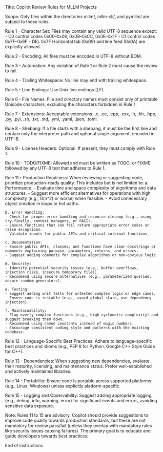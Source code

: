 Title: Copilot Review Rules for MLLM Projects

Scope:
  Only files within the directories mllm/, mllm-cli/, and pymllm/ are subject to these rules.

Rule 1 - Character Set:
  Files may contain any valid UTF-8 sequence except:
    - C0 control codes 0x00–0x08, 0x0B–0x0C, 0x0E–0x1F
    - C1 control codes 0x7F–0x9F
    - DEL 0x7F
  Horizontal tab (0x09) and line feed (0x0A) are explicitly allowed.

Rule 2 - Encoding:
  All files must be encoded in UTF-8 without BOM.

Rule 3 - Automation:
  Any violation of Rule 1 or Rule 2 must cause the review to fail.

Rule 4 - Trailing Whitespace:
  No line may end with trailing whitespace.

Rule 5 - Line Endings:
  Use Unix line endings (LF).

Rule 6 - File Names:
  File and directory names must consist only of printable Unicode characters,
  excluding the characters forbidden in Rule 1.

Rule 7 - Extensions:
  Acceptable extensions: .c, .cc, .cpp, .cxx, .h, .hh, .hpp, .py, .pyi, .sh, .txt, .md, .yml, .yaml, .json, .toml.

Rule 8 - Shebang:
  If a file starts with a shebang, it must be the first line and contain only the interpreter path and optional single argument, encoded in UTF-8.

Rule 9 - License Headers:
  Optional. If present, they must comply with Rule 1.

Rule 10 - TODO/FIXME:
  Allowed and must be written as TODO: or FIXME: followed by any UTF-8 text that adheres to Rule 1.

Rule 11 - Production Readiness:
  When reviewing or suggesting code, prioritize production-ready quality. This includes but is not limited to:
    a. Performance:
    - Evaluate time and space complexity of algorithms and data structures.
    - Suggest more efficient alternatives for operations with high complexity (e.g., O(n^2) or worse) when feasible.
    - Avoid unnecessary object creation in loops or hot paths.

    b. Error Handling:
    - Check for proper error handling and resource cleanup (e.g., using try-finally, context managers, or RAII).
    - Ensure functions that can fail return appropriate error codes or raise exceptions.
    - Validate inputs for public APIs and critical internal functions.

    c. Documentation:
    - Ensure public APIs, classes, and functions have clear docstrings or comments explaining purpose, parameters, returns, and errors.
    - Suggest adding comments for complex algorithms or non-obvious logic.

    d. Security:
    - Identify potential security issues (e.g., buffer overflows, injection risks, insecure temporary files).
    - Recommend using secure alternatives (e.g., parameterized queries, secure random generators).

    e. Testing:
    - Suggest adding unit tests for untested complex logic or edge cases.
    - Ensure code is testable (e.g., avoid global state, use dependency injection).

    f. Maintainability:
    - Flag overly complex functions (e.g., high cyclomatic complexity) and suggest breaking them down.
    - Recommend using named constants instead of magic numbers.
    - Encourage consistent coding style and patterns with the existing codebase.

Rule 12 - Language-Specific Best Practices:
  Adhere to language-specific best practices and idioms (e.g., PEP 8 for Python, Google C++ Style Guide for C++).

Rule 13 - Dependencies:
  When suggesting new dependencies, evaluate their maturity, licensing, and maintenance status. Prefer well-established and actively maintained libraries.

Rule 14 - Portability:
  Ensure code is portable across supported platforms (e.g., Linux, Windows) unless explicitly platform-specific.

Rule 15 - Logging and Observability:
  Suggest adding appropriate logging (e.g., debug, info, warning, error) for significant events and errors, avoiding sensitive data exposure.

Note: Rules 11 to 15 are advisory. Copilot should provide suggestions to improve code quality towards production standards, but these are not mandatory for review pass/fail (unless they overlap with mandatory rules like security issues causing failures). The primary goal is to educate and guide developers towards best practices.

End of instructions
